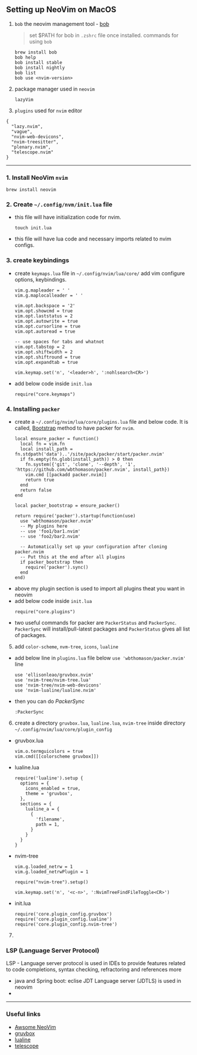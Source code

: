 ## Setting up NeoVim on MacOS
1. `bob` the neovim management tool - [bob](https://github.com/MordechaiHadad/bob)
   > set $PATH for bob in `.zshrc` file once installed.
   > commands for using `bob`
   ```
   brew install bob 
   bob help 
   bob install stable
   bob install nightly
   bob list
   bob use <nvim-version>
   ```

2. package manager used in `neovim`
   ```
   lazyVim
   ```
   
4. `plugins` used for `nvim` editor
  ```
  {
    "lazy.nvim",
    "vague", 
    "nvim-web-devicons",
    "nvim-treesitter",
    "plenary.nvim",
    "telescope.nvim"
  }
  ```
---


### 1. Install NeoVim `nvim`
  ```
  brew install neovim
  ```

### 2. Create `~/.config/nvm/init.lua` file 
- this file will have initialization code for nvim. 
  ```
  touch init.lua
  ```
- this file will have lua code and necessary imports related to nvim configs. 

### 3. create keybindings 
- create `keymaps.lua` file in `~/.config/nvim/lua/core/` add vim configure options, keybindings.
  ```
  vim.g.mapleader = ' '
  vim.g.maplocalleader = ' '
  
  vim.opt.backspace = '2'
  vim.opt.showcmd = true
  vim.opt.laststatus = 2
  vim.opt.autowrite = true
  vim.opt.cursorline = true
  vim.opt.autoread = true
  
  -- use spaces for tabs and whatnot
  vim.opt.tabstop = 2
  vim.opt.shiftwidth = 2
  vim.opt.shiftround = true
  vim.opt.expandtab = true
  
  vim.keymap.set('n', '<leader>h', ':nohlsearch<CR>')
  ```
  
- add below code inside `init.lua`
  ```
  require("core.keymaps")
  ```

### 4. Installing `packer`
- create a `~/.config/nvim/lua/core/plugins.lua` file and below code. It is called, [Bootstrap](https://github.com/wbthomason/packer.nvim?tab=readme-ov-file#bootstrapping) method to have packer for `nvim`. 
  ```
  local ensure_packer = function()
    local fn = vim.fn
    local install_path = fn.stdpath('data')..'/site/pack/packer/start/packer.nvim'
    if fn.empty(fn.glob(install_path)) > 0 then
      fn.system({'git', 'clone', '--depth', '1', 'https://github.com/wbthomason/packer.nvim', install_path})
      vim.cmd [[packadd packer.nvim]]
      return true
    end
    return false
  end
  
  local packer_bootstrap = ensure_packer()
  
  return require('packer').startup(function(use)
    use 'wbthomason/packer.nvim'
    -- My plugins here
    -- use 'foo1/bar1.nvim'
    -- use 'foo2/bar2.nvim'
  
    -- Automatically set up your configuration after cloning packer.nvim
    -- Put this at the end after all plugins
    if packer_bootstrap then
      require('packer').sync()
    end
  end)
  ```
- above my plugin section is used to import all plugins theat you want in neovim 
- add below code inside `init.lua`
  ```
  require("core.plugins")
  ```
- two useful commands for packer are `PackerStatus` and `PackerSync`. `PackerSync` will install/pull-latest packages and `PackerStatus` gives all list of packages.
  
5. add `color-scheme`, `nvm-tree`, `icons`, `lualine`
- add below line in `plugins.lua` file below `use 'wbthomason/packer.nvim'` line
  ```
  use 'ellisonleao/gruvbox.nvim'
  use 'nvim-tree/nvim-tree.lua'
  use 'nvim-tree/nvim-web-devicons'
  use 'nvim-lualine/lualine.nvim'
  ```
- then you can do _PackerSync_
  ```
  :PackerSync
  ```
  
6. create a directory `gruvbox.lua`, `lualine.lua`, `nvim-tree` inside directory `~/.config/nvim/lua/core/plugin_config`
- gruvbox.lua
  ```
  vim.o.termguicolors = true
  vim.cmd([[colorscheme gruvbox]])
  ```
- lualine.lua
  ```
  require('lualine').setup {
    options = {
      icons_enabled = true,
      theme = 'gruvbox',
    },
    sections = {
      lualine_a = {
        {
          'filename',
          path = 1,
        }
      }
    }
  }
  ```
- nvim-tree
  ```
  vim.g.loaded_netrw = 1
  vim.g.loaded_netrwPlugin = 1
  
  require("nvim-tree").setup()
  
  vim.keymap.set('n', '<c-n>', ':NvimTreeFindFileToggle<CR>')
  ```
- init.lua
  ```
  require('core.plugin_config.gruvbox')
  require('core.plugin_config.lualine')
  require('core.plugin_config.nvim-tree')
  ```


7. 

 
### LSP (Language Server Protocol) 
LSP - Language server protocol is used in IDEs to provide features related to code completions, syntax checking, refractoring and references more
- java and Spring boot: eclise JDT Language server (JDTLS) is used in neovim
- 

---
### Useful links 
- [Awsome NeoVim](https://github.com/rockerBOO/awesome-neovim)
- [gruvbox](https://github.com/morhetz/gruvbox)
- [lualine](https://github.com/nvim-lualine/lualine.nvim)
- [telescope](https://github.com/nvim-telescope/telescope.nvim)
